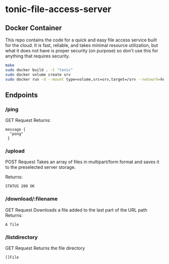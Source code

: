 # tonic-file-access-server



## Docker Container
This repo contains the code for a quick and easy file access service built for the cloud. It is fast, reliable, and takes minimal resource utilization, but what it does not have is proper security (on purpose) so don't use this for anything that requires security.

```bash
make
sudo docker build . -t "tonic"
sudo docker volume create srv
sudo docker run -d --mount type=volume,src=srv,target=/srv --network=host "tonic"
```
## Endpoints

### /ping
GET Request
Returns:
```
message {
  "pong"
 }
```

### /upload
POST Request
Takes an array of files in multipart/form format and saves it to the preselected server storage.

Returns:
```
STATUS 200 OK
```

### /download/:filename
GET Request
Downloads a file added to the last part of the URL path
Returns:
```
A file
```

### /listdirectory
GET Request
Returns the file directory
```
[]File
```
